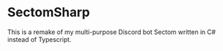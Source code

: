 ﻿# SectomSharp
This is a remake of my multi-purpose Discord bot Sectom written in C# instead of Typescript.